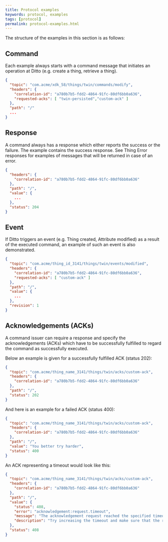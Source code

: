 ```yaml
---
title: Protocol examples
keywords: protocol, examples
tags: [protocol]
permalink: protocol-examples.html
---
```


The structure of the examples in this section is as follows:

## Command

Each example always starts with a command message that initiates an operation at Ditto (e.g. create a thing, retrieve a thing).

```json
{
  "topic": "com.acme/xdk_58/things/twin/commands/modify",
  "headers": {
    "correlation-id": "a780b7b5-fdd2-4864-91fc-80df6bb0a636",
    "requested-acks": [ "twin-persisted","custom-ack" ]
  },
  "path": "/"
  ...
}
```

## Response

A command always has a response which either reports the success or the failure. The example contains the success response.
See Thing Error responses for examples of messages that will be returned in case of an error.

```json
{
  "headers": {
    "correlation-id": "a780b7b5-fdd2-4864-91fc-80df6bb0a636"
  },
  "path": "/",
  "value": {
    ...
  },
  "status": 204
}
```

## Event

If Ditto triggers an event (e.g. Thing created, Attribute modified) as a result of the executed command, an example of such an event is also demonstrated.

```json
{
  "topic": "com.acme/thing_id_3141/things/twin/events/modified",
  "headers": {
    "correlation-id": "a780b7b5-fdd2-4864-91fc-80df6bb0a636",
    "requested-acks": [ "custom-ack" ]
  },
  "path": "/",
  "value": {
    ...
  },
  "revision": 1
}
```

## Acknowledgements (ACKs)

A command issuer can require a response and specify the acknowledgements (ACKs) which have to be successfully fulfilled
to regard the command as successfully executed.

Below an example is given for a successfully fulfilled ACK (status 202):

```json
{
  "topic": "com.acme/thing_name_3141/things/twin/acks/custom-ack",
  "headers": {
    "correlation-id": "a780b7b5-fdd2-4864-91fc-80df6bb0a636"
  },
  "path": "/",
  "status": 202
}
```

And here is an example for a failed ACK (status 400):

```json
{
  "topic": "com.acme/thing_name_3141/things/twin/acks/custom-ack",
  "headers": {
    "correlation-id": "a780b7b5-fdd2-4864-91fc-80df6bb0a636"
  },
  "path": "/",
  "value": "You better try harder",
  "status": 400
}
```

An ACK representing a timeout would look like this:

```json
{
  "topic": "com.acme/thing_name_3141/things/twin/acks/custom-ack",
  "headers": {
    "correlation-id": "a780b7b5-fdd2-4864-91fc-80df6bb0a636"
  },
  "path": "/",
  "value": {
    "status": 408,
    "error": "acknowledgement:request.timeout",
    "message": "The acknowledgement request reached the specified timeout of 1,337ms.",
    "description": "Try increasing the timeout and make sure that the requested acknowledgement is sent back in time."
  },
  "status": 408
}
```
